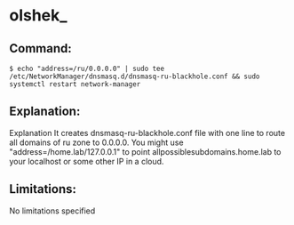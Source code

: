 # olshek_

## Command:
```
$ echo "address=/ru/0.0.0.0" | sudo tee /etc/NetworkManager/dnsmasq.d/dnsmasq-ru-blackhole.conf && sudo systemctl restart network-manager
```

## Explanation:
Explanation
It creates dnsmasq-ru-blackhole.conf file with one line to route all domains of ru zone to 0.0.0.0.
You might use "address=/home.lab/127.0.0.1" to point allpossiblesubdomains.home.lab to your localhost or some other IP in a cloud.

## Limitations:
No limitations specified

